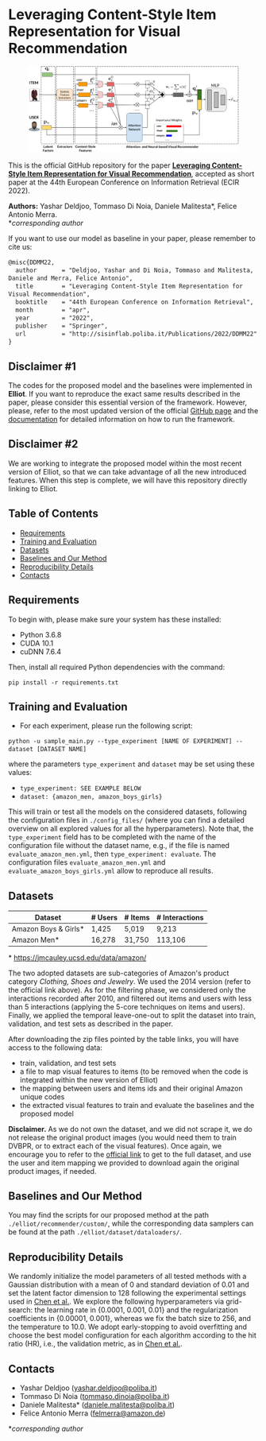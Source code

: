 # Leveraging Content-Style Item Representation for Visual Recommendation

<figure>
    <img src="https://github.com/sisinflab/Content-Style-VRSs/blob/master/FinalModel.png"/>
</figure>

This is the official GitHub repository for the paper [**Leveraging Content-Style Item Representation for Visual Recommendation**](https://www.researchgate.net/publication/356541933_Leveraging_Content-Style_Item_Representation_for_Visual_Recommendation), accepted as short paper at the 44th European Conference on Information Retrieval (ECIR 2022).

**Authors:** Yashar Deldjoo, Tommaso Di Noia, Daniele Malitesta*, Felice Antonio Merra.
<br>\**corresponding author*

If you want to use our model as baseline in your paper, please remember to cite us:

```
@misc{DDMM22,
  author       = "Deldjoo, Yashar and Di Noia, Tommaso and Malitesta, Daniele and Merra, Felice Antonio",
  title        = "Leveraging Content-Style Item Representation for Visual Recommendation",
  booktitle    = "44th European Conference on Information Retrieval",
  month        = "apr",
  year         = "2022",
  publisher    = "Springer",
  url          = "http://sisinflab.poliba.it/Publications/2022/DDMM22"
}
```

## Disclaimer \#1
The codes for the proposed model and the baselines were implemented in **Elliot**. If you want to reproduce the exact same results described in the paper, please consider this essential version of the framework. However, please, refer to the most updated version of the official [GitHub page](https://github.com/sisinflab/elliot) and the [documentation](https://elliot.readthedocs.io/en/latest/) for detailed information on how to run the framework.

## Disclaimer \#2
We are working to integrate the proposed model within the most recent version of Elliot, so that we can take advantage of all the new introduced features. When this step is complete, we will have this repository directly linking to Elliot.

## Table of Contents
- [Requirements](#requirements)
- [Training and Evaluation](#training-and-evaluation)
- [Datasets](#datasets)
- [Baselines and Our Method](#baselines-and-our-method)
- [Reproducibility Details](#reproducibility-details)
- [Contacts](#contacts)

## Requirements

To begin with, please make sure your system has these installed:

* Python 3.6.8
* CUDA 10.1
* cuDNN 7.6.4

Then, install all required Python dependencies with the command:
```
pip install -r requirements.txt
```

## Training and Evaluation
- For each experiment, please run the following script:
```
python -u sample_main.py --type_experiment [NAME OF EXPERIMENT] --dataset [DATASET NAME]
```
where the parameters ```type_experiment``` and ```dataset``` may be set using these values:

- ```type_experiment: SEE EXAMPLE BELOW```
- ```dataset: {amazon_men, amazon_boys_girls}```

This will train or test all the models on the considered datasets, following the configuration files in ```./config_files/``` (where you can find a detailed overview on all explored values for all the hyperparameters). Note that, the ```type_experiment``` field has to be completed with the name of the configuration file without the dataset name, e.g., if the file is named ```evaluate_amazon_men.yml```, then ```type_experiment: evaluate```. The configuration files ```evaluate_amazon_men.yml``` and ```evaluate_amazon_boys_girls.yml``` allow to reproduce all results.

## Datasets

|       Dataset      |   # Users   | # Items   |  # Interactions   |
| ------------------ | ------------------ | ------------------ | ------------------ |
|     Amazon Boys & Girls*     |  1,425 | 5,019 | 9,213  |
|    Amazon Men*    | 16,278 | 31,750 |  113,106  |

\* https://jmcauley.ucsd.edu/data/amazon/

The two adopted datasets are sub-categories of Amazon's product category *Clothing, Shoes and Jewelry*. We used the 2014 version (refer to the official link above). As for the filtering phase, we considered only the interactions recorded after 2010, and filtered out items and users with less than 5 interactions (applying the 5-core techniques on items and users). Finally, we applied the temporal leave-one-out to split the dataset into train, validation, and test sets as described in the paper.

After downloading the zip files pointed by the table links, you will have access to the following data:

- train, validation, and test sets
- a file to map visual features to items (to be removed when the code is integrated within the new version of Elliot)
- the mapping between users and items ids and their original Amazon unique codes
- the extracted visual features to train and evaluate the baselines and the proposed model

**Disclaimer.** As we do not own the dataset, and we did not scrape it, we do not release the original product images (you would need them to train DVBPR, or to extract each of the visual features). Once again, we encourage you to refer to the [official link](https://jmcauley.ucsd.edu/data/amazon/) to get to the full dataset, and use the user and item mapping we provided to download again the original product images, if needed.

## Baselines and Our Method
You may find the scripts for our proposed method at the path ```./elliot/recommender/custom/```, while the corresponding data samplers can be found at the path ```./elliot/dataset/dataloaders/```.

## Reproducibility Details

We randomly initialize the model parameters of all tested methods with a Gaussian distribution with a mean of 0 and standard deviation of 0.01 and set the latent factor dimension to 128 following the experimental settings used in [Chen et al.](https://cseweb.ucsd.edu/classes/fa17/cse291-b/reading/Attentive%20Collaborative%20Filtering%20Multimedia%20Recommendation%20with%20Item-%20and%20Component-Level%20Attention.pdf). We explore the following hyperparameters via grid-search: the learning rate in {0.0001, 0.001, 0.01} and the regularization coefficients in {0.00001, 0.001}, whereas we fix the batch size to 256, and the temperature to 10.0. We adopt early-stopping to avoid overfitting and choose the best model configuration for each algorithm according to the hit ratio (HR), i.e., the validation metric, as in [Chen et al.](https://cseweb.ucsd.edu/classes/fa17/cse291-b/reading/Attentive%20Collaborative%20Filtering%20Multimedia%20Recommendation%20with%20Item-%20and%20Component-Level%20Attention.pdf).

## Contacts
* Yashar Deldjoo (yashar.deldjoo@poliba.it)
* Tommaso Di Noia (tommaso.dinoia@poliba.it)
* Daniele Malitesta* (daniele.malitesta@poliba.it)
* Felice Antonio Merra (felmerra@amazon.de)

\**corresponding author*

